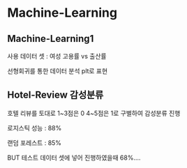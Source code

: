 # Machine-Learning

## Machine-Learning1 
사용 데이터 셋 : 여성 고용률 vs 출산률 

선형회귀를 통한 데이터 분석 plt로 표현 


## Hotel-Review 감성분류 

호텔 리뷰를 토대로 1~3점은 0 4~5점은 1로 구별하여 감성분류 진행 

로지스틱 성능 : 88% 

랜덤 포레스트 : 85% 

BUT 테스트 데이터 셋에 넣어 진행하였을때 68%....
